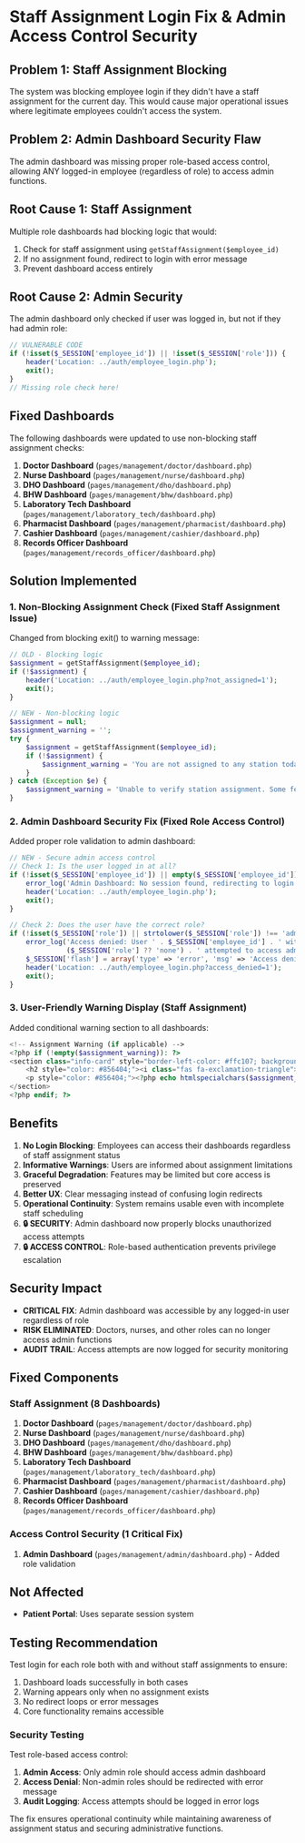 # Staff Assignment Login Fix & Admin Access Control Security

## Problem 1: Staff Assignment Blocking
The system was blocking employee login if they didn't have a staff assignment for the current day. This would cause major operational issues where legitimate employees couldn't access the system.

## Problem 2: Admin Dashboard Security Flaw
The admin dashboard was missing proper role-based access control, allowing ANY logged-in employee (regardless of role) to access admin functions.

## Root Cause 1: Staff Assignment
Multiple role dashboards had blocking logic that would:
1. Check for staff assignment using `getStaffAssignment($employee_id)`
2. If no assignment found, redirect to login with error message
3. Prevent dashboard access entirely

## Root Cause 2: Admin Security
The admin dashboard only checked if user was logged in, but not if they had admin role:
```php
// VULNERABLE CODE
if (!isset($_SESSION['employee_id']) || !isset($_SESSION['role'])) {
    header('Location: ../auth/employee_login.php');
    exit();
}
// Missing role check here!
```

## Fixed Dashboards
The following dashboards were updated to use non-blocking staff assignment checks:

1. **Doctor Dashboard** (`pages/management/doctor/dashboard.php`)
2. **Nurse Dashboard** (`pages/management/nurse/dashboard.php`)
3. **DHO Dashboard** (`pages/management/dho/dashboard.php`)
4. **BHW Dashboard** (`pages/management/bhw/dashboard.php`)
5. **Laboratory Tech Dashboard** (`pages/management/laboratory_tech/dashboard.php`)
6. **Pharmacist Dashboard** (`pages/management/pharmacist/dashboard.php`)
7. **Cashier Dashboard** (`pages/management/cashier/dashboard.php`)
8. **Records Officer Dashboard** (`pages/management/records_officer/dashboard.php`)

## Solution Implemented

### 1. Non-Blocking Assignment Check (Fixed Staff Assignment Issue)
Changed from blocking exit() to warning message:
```php
// OLD - Blocking logic
$assignment = getStaffAssignment($employee_id);
if (!$assignment) {
    header('Location: ../auth/employee_login.php?not_assigned=1');
    exit();
}

// NEW - Non-blocking logic
$assignment = null;
$assignment_warning = '';
try {
    $assignment = getStaffAssignment($employee_id);
    if (!$assignment) {
        $assignment_warning = 'You are not assigned to any station today. Some queue management features may be limited. Please contact the administrator if you need station access.';
    }
} catch (Exception $e) {
    $assignment_warning = 'Unable to verify station assignment. Some features may be limited.';
}
```

### 2. Admin Dashboard Security Fix (Fixed Role Access Control)
Added proper role validation to admin dashboard:
```php
// NEW - Secure admin access control
// Check 1: Is the user logged in at all?
if (!isset($_SESSION['employee_id']) || empty($_SESSION['employee_id'])) {
    error_log('Admin Dashboard: No session found, redirecting to login');
    header('Location: ../auth/employee_login.php');
    exit();
}

// Check 2: Does the user have the correct role?
if (!isset($_SESSION['role']) || strtolower($_SESSION['role']) !== 'admin') {
    error_log('Access denied: User ' . $_SESSION['employee_id'] . ' with role ' . 
              ($_SESSION['role'] ?? 'none') . ' attempted to access admin dashboard');
    $_SESSION['flash'] = array('type' => 'error', 'msg' => 'Access denied. You do not have permission to view that page.');
    header('Location: ../auth/employee_login.php?access_denied=1');
    exit();
}
```

### 3. User-Friendly Warning Display (Staff Assignment)
Added conditional warning section to all dashboards:
```php
<!-- Assignment Warning (if applicable) -->
<?php if (!empty($assignment_warning)): ?>
<section class="info-card" style="border-left-color: #ffc107; background: #fff3cd;">
    <h2 style="color: #856404;"><i class="fas fa-exclamation-triangle"></i> Station Assignment Notice</h2>
    <p style="color: #856404;"><?php echo htmlspecialchars($assignment_warning); ?></p>
</section>
<?php endif; ?>
```

## Benefits
1. **No Login Blocking**: Employees can access their dashboards regardless of staff assignment status
2. **Informative Warnings**: Users are informed about assignment limitations
3. **Graceful Degradation**: Features may be limited but core access is preserved
4. **Better UX**: Clear messaging instead of confusing login redirects
5. **Operational Continuity**: System remains usable even with incomplete staff scheduling
6. **🔒 SECURITY**: Admin dashboard now properly blocks unauthorized access attempts
7. **🔒 ACCESS CONTROL**: Role-based authentication prevents privilege escalation

## Security Impact
- **CRITICAL FIX**: Admin dashboard was accessible by any logged-in user regardless of role
- **RISK ELIMINATED**: Doctors, nurses, and other roles can no longer access admin functions
- **AUDIT TRAIL**: Access attempts are now logged for security monitoring

## Fixed Components

### Staff Assignment (8 Dashboards)
1. **Doctor Dashboard** (`pages/management/doctor/dashboard.php`)
2. **Nurse Dashboard** (`pages/management/nurse/dashboard.php`)
3. **DHO Dashboard** (`pages/management/dho/dashboard.php`)
4. **BHW Dashboard** (`pages/management/bhw/dashboard.php`)
5. **Laboratory Tech Dashboard** (`pages/management/laboratory_tech/dashboard.php`)
6. **Pharmacist Dashboard** (`pages/management/pharmacist/dashboard.php`)
7. **Cashier Dashboard** (`pages/management/cashier/dashboard.php`)
8. **Records Officer Dashboard** (`pages/management/records_officer/dashboard.php`)

### Access Control Security (1 Critical Fix)
1. **Admin Dashboard** (`pages/management/admin/dashboard.php`) - Added role validation

## Not Affected
- **Patient Portal**: Uses separate session system

## Testing Recommendation
Test login for each role both with and without staff assignments to ensure:
1. Dashboard loads successfully in both cases
2. Warning appears only when no assignment exists
3. No redirect loops or error messages
4. Core functionality remains accessible

### Security Testing
Test role-based access control:
1. **Admin Access**: Only admin role should access admin dashboard
2. **Access Denial**: Non-admin roles should be redirected with error message
3. **Audit Logging**: Access attempts should be logged in error logs

The fix ensures operational continuity while maintaining awareness of assignment status and securing administrative functions.